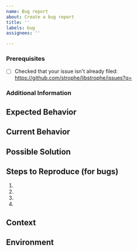 ```yaml
---
name: Bug report
about: Create a bug report
title: ''
labels: bug
assignees: ''

---
```


<!--

Provide a general summary of the issue in the Title above

This is a very generic template, remove items that do not apply. For completed items, change [ ] to [x].

-->

### Prerequisites

* [ ] Checked that your issue isn't already filed: https://github.com/strophe/libstrophe/issues?q=

### Additional Information

<!--- Any additional information, configuration or data that might be necessary to reproduce the issue. -->

## Expected Behavior

<!--- If you're describing a bug, tell us what should happen -->
<!--- If you're suggesting a change/improvement, tell us how it should work -->

## Current Behavior

<!--- If describing a bug, tell us what happens instead of the expected behavior or even better, provide a functional code example reproducing your issue. -->
<!--- If suggesting a change/improvement, explain the difference from current behavior -->

## Possible Solution
<!--- Not obligatory, but suggest a fix/reason for the bug, -->
<!--- or ideas how to implement the addition or change -->

## Steps to Reproduce (for bugs)

<!--- Please either describe your issue in detail or even better, provide a functional code example reproducing your issue. -->
1.
2.
3.
4.

## Context

<!--- How has this issue affected you? What are you trying to accomplish? -->

## Environment

<!---
Please provide the version of the library you're using.
You can find the version either in the first line of the `configure.ac` file or if you're using the Git repository, please run `git describe --always --tags --dirty`.
Also, please include the compiler, the compiler version, the architecture, the OS and what version of the OS you're experiencing the issue.
 -->
